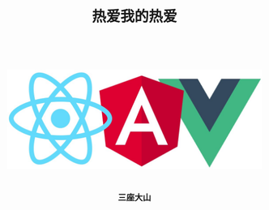 **<h1><center>热爱我的热爱</center></h1>**
<br/><br/><br/><br/>
![kujangjia](./image/kuangjia.jpg)  
<br/>
**<h3><center>三座大山</center></h3>**


